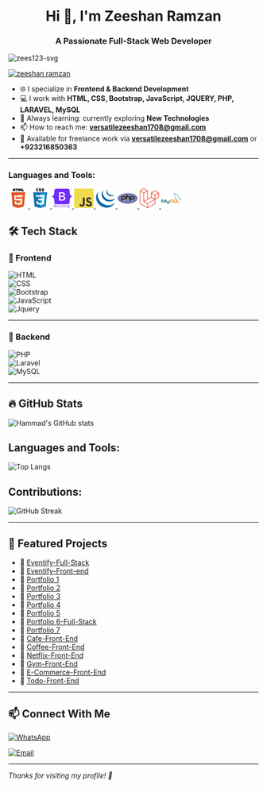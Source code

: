 <h1 align="center">Hi 👋, I'm Zeeshan Ramzan</h1>
<h3 align="center">A Passionate Full-Stack Web Developer </h3>
<p align="left"> <img src="https://komarev.com/ghpvc/?username=zees123-svg&label=Profile%20views&color=0e75b6&style=flat" alt="zees123-svg" /> </p>

<p align="left"> <a href="https://github.com/ryo-ma/github-profile-trophy"><img src="https://github-profile-trophy.vercel.app/?username=zees123-svg" alt="zeeshan ramzan" /></a> </p>

- 🌐 I specialize in **Frontend & Backend Development**
- 💻 I work with **HTML, CSS, Bootstrap, JavaScript, JQUERY, PHP, LARAVEL, MySQL**
- 🧠 Always learning: currently exploring **New Technologies**
- 📫 How to reach me: **versatilezeeshan1708@gmail.com**
- 🎯 Available for freelance work via **versatilezeeshan1708@gmail.com** or **+923216850363**

---
<h3 align="left">Languages and Tools:</h3>
<p align="left"> <a href="https://www.w3.org/html/" target="_blank" rel="noreferrer"> <img src="https://raw.githubusercontent.com/devicons/devicon/master/icons/html5/html5-original-wordmark.svg" alt="html5" width="40" height="40"/> </a> <a href="https://www.w3schools.com/css/" target="_blank" rel="noreferrer"> <img src="https://raw.githubusercontent.com/devicons/devicon/master/icons/css3/css3-original-wordmark.svg" alt="css3" width="40" height="40"/> </a> <a href="https://getbootstrap.com" target="_blank" rel="noreferrer"> <img src="https://raw.githubusercontent.com/devicons/devicon/master/icons/bootstrap/bootstrap-plain-wordmark.svg" alt="bootstrap" width="40" height="40"/> </a> <a href="https://developer.mozilla.org/en-US/docs/Web/JavaScript" target="_blank" rel="noreferrer"> <img src="https://raw.githubusercontent.com/devicons/devicon/master/icons/javascript/javascript-original.svg" alt="javascript" width="40" height="40"/> </a> <a href="https://developer.mozilla.org/en-US/docs/Web/JQuery" target="_blank" rel="noreferrer"> <img src="https://raw.githubusercontent.com/devicons/devicon/master/icons/jquery/jquery-original.svg" alt="jquery" width="40" height="40"/> </a> <a href="https://www.php.net" target="_blank" rel="noreferrer"> <img src="https://raw.githubusercontent.com/devicons/devicon/master/icons/php/php-original.svg" alt="php" width="40" height="40"/> </a> <a href="https://laravel.com/docs" target="_blank" rel="noreferrer">
  <img src="https://raw.githubusercontent.com/devicons/devicon/master/icons/laravel/laravel-original.svg" alt="laravel" width="40" height="40"/>
</a> <a href="https://www.mysql.com/" target="_blank" rel="noreferrer"> <img src="https://raw.githubusercontent.com/devicons/devicon/master/icons/mysql/mysql-original-wordmark.svg" alt="mysql" width="40" height="40"/> </a> </p>

## 🛠️ Tech Stack

### 🚀 Frontend  
![HTML](https://img.shields.io/badge/HTML5-E34F26?style=flat&logo=html5&logoColor=white)  
![CSS](https://img.shields.io/badge/CSS3-1572B6?style=flat&logo=css3&logoColor=white)  
![Bootstrap](https://img.shields.io/badge/Bootstrap-563D7C?style=flat&logo=bootstrap&logoColor=white)   
![JavaScript](https://img.shields.io/badge/JavaScript-F7DF1E?style=flat&logo=javascript&logoColor=black)  
![Jquery](https://img.shields.io/badge/jQuery-0769AD?style=flat&logo=jquery&logoColor=black)

---

### 🧰 Backend  
![PHP](https://img.shields.io/badge/PHP-777BB4?style=flat&logo=php&logoColor=white)  
![Laravel](https://img.shields.io/badge/Laravel-FF2D20?style=flat&logo=laravel&logoColor=white)  
![MySQL](https://img.shields.io/badge/MySQL-005C84?style=flat&logo=mysql&logoColor=white)  

---

## 🔥 GitHub Stats

![Hammad's GitHub stats](https://github-readme-stats.vercel.app/api?username=zees123-svg&show_icons=true&theme=tokyonight)
## Languages and Tools:

![Top Langs](https://github-readme-stats.vercel.app/api/top-langs/?username=zees123-svg&layout=compact&theme=tokyonight)

## Contributions:

![GitHub Streak](https://streak-stats.demolab.com?user=zees123-svg&theme=tokyonight)

---

## 📌 Featured Projects

- 🔗 [Eventify-Full-Stack](https://github.com/zees123-svg/Eventify)
- 🔗 [Eventify-Front-end](https://github.com/zees123-svg/Eventify-F.E-Project)
- 🔗 [Portfolio 1](https://github.com/zees123-svg/Portfolio1)
- 🔗 [Portfolio 2](https://github.com/zees123-svg/Portfolio2)
- 🔗 [Portfolio 3](https://github.com/zees123-svg/Portfolio3)
- 🔗 [Portfolio 4](https://github.com/zees123-svg/Portfolio4)
- 🔗 [Portfolio 5](https://github.com/zees123-svg/Portfolio5)
- 🔗 [Portfolio 6-Full-Stack](https://github.com/zees123-svg/Portfolio-6-Full-Stack-Project-)
- 🔗 [Portfolio 7](https://github.com/zees123-svg/Portfolio-7)
- 🔗 [Cafe-Front-End](https://github.com/zees123-svg/Cafe-F.E-Project)
- 🔗 [Coffee-Front-End](https://github.com/zees123-svg/coffe-F.E-Project)
- 🔗 [Netflix-Front-End](https://github.com/zees123-svg/Netflix-F.E-Project)
- 🔗 [Gym-Front-End](https://github.com/zees123-svg/Gym-F.E-Project)
- 🔗 [E-Commerce-Front-End](https://github.com/zees123-svg/E-Commerce-F.E-Project)
- 🔗 [Todo-Front-End](https://github.com/zees123-svg/Todo-F.E-Project)

---

## 📫 Connect With Me

[![WhatsApp](https://img.shields.io/badge/WhatsApp-25D366?style=flat-square&logo=whatsapp&logoColor=white)](https://wa.me/923216850363)

[![Email](https://img.shields.io/badge/Email-versatilezeeshan1708@gmail.com-red?style=flat-square&logo=gmail)](mailto:versatilezeeshan1708@gmail.com)

---

*Thanks for visiting my profile! 🌟*
